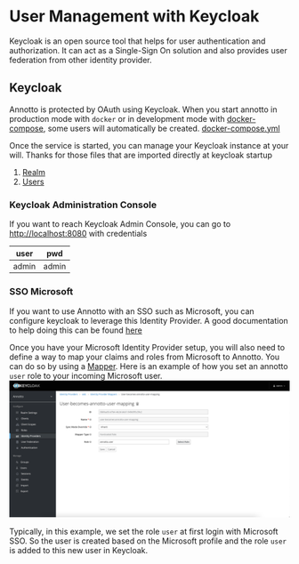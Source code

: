# User Management with Keycloak
Keycloak is an open source tool that helps for user authentication and authorization. It can act as a Single-Sign On solution and also provides user federation from other identity provider.

## Keycloak
Annotto is protected by OAuth using Keycloak. When you start annotto in production mode with `docker` or in development mode with [docker-compose](../README.md#start-for-local-development), some users will automatically
be created. [docker-compose.yml](./docker-compose.yml)

Once the service is started, you can manage your Keycloak instance at your will.
Thanks for those files that are imported directly at keycloak startup 
1. [Realm](../statics/keycloak/annotto-realm.json)
2. [Users](../statics/keycloak/annotto-users-0.json)

### Keycloak Administration Console
If you want to reach Keycloak Admin Console, you can go to [http://localhost:8080](http://localhost:8080) with credentials

|user|pwd|
|---|---|
|admin|admin|

### SSO Microsoft
If you want to use Annotto with an SSO such as Microsoft, you can configure keycloak to leverage this Identity Provider.
A good documentation to help doing this can be found [here](https://blog.hcltechsw.com/versionvault/how-to-configure-microsoft-azure-active-directory-as-keycloak-identity-provider-to-enable-single-sign-on-for-hcl-compass/)

Once you have your Microsoft Identity Provider setup, you will also need to define a way to map your claims and roles from Microsoft to Annotto. You can do so by using a [Mapper](https://www.keycloak.org/docs/latest/server_admin/index.html#_mappers).
Here is an example of how you set an annotto `user` role to your incoming Microsoft user.
![User Mapping](./role-user-mapping.png)

Typically, in this example, we set the role `user` at first login with Microsoft SSO. So the user is created based on the Microsoft profile and the role `user` is added to this new user in Keycloak.






